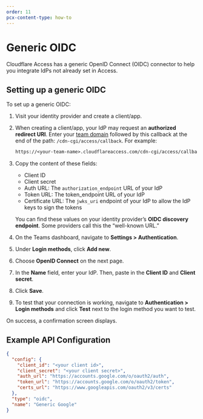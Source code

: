 ```yaml
---
order: 11
pcx-content-type: how-to
---
```


# Generic OIDC

Cloudflare Access has a generic OpenID Connect (OIDC) connector to help you integrate IdPs not already set in Access.

## Setting up a generic OIDC

To set up a generic OIDC:

1. Visit your identity provider and create a client/app.

1. When creating a client/app, your IdP may request an **authorized redirect URI**. Enter your [team domain](/glossary#team-domain) followed by this callback at the end of the path: `/cdn-cgi/access/callback`. For example:

   ```txt
   https://<your-team-name>.cloudflareaccess.com/cdn-cgi/access/callback
   ```

1. Copy the content of these fields:

   - Client ID
   - Client secret
   - Auth URL: The `authorization_endpoint` URL of your IdP
   - Token URL: The token_endpoint URL of your IdP
   - Certificate URL: The `jwks_uri` endpoint of your IdP to allow the IdP keys to sign the tokens

   You can find these values on your identity provider’s **OIDC discovery endpoint**. Some providers call this the “well-known URL.”

1. On the Teams dashboard, navigate to **Settings > Authentication**.
1. Under **Login methods**, click **Add new**.

1. Choose **OpenID Connect** on the next page.

1. In the **Name** field, enter your IdP. Then, paste in the **Client ID** and **Client secret**.

1. Click **Save**.

1. To test that your connection is working, navigate to **Authentication > Login methods** and click **Test** next to the login method you want to test.

On success, a confirmation screen displays.

## Example API Configuration

```json
{
  "config": {
    "client_id": "<your client id>",
    "client_secret": "<your client secret>",
    "auth_url": "https://accounts.google.com/o/oauth2/auth",
    "token_url": "https://accounts.google.com/o/oauth2/token",
    "certs_url": "https://www.googleapis.com/oauth2/v3/certs"
  },
  "type": "oidc",
  "name": "Generic Google"
}
```
